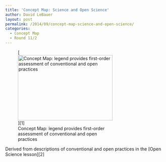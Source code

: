 ```yaml
---
title: 'Concept Map: Science and Open Science'
author: David LeBauer
layout: post
permalink: /2014/09/concept-map-science-and-open-science/
categories:
  - Concept Map
  - Round 11/2
---
```

<figure id="attachment_8804" style="width: 300px;" class="wp-caption alignnone">[<img class="size-medium wp-image-8804" alt="Concept Map: legend provides first-order assessment of conventional and open practices" src="http://teaching.software-carpentry.org/wp-content/uploads/2014/09/concept_map-e1410999486740-300x207.png" width="300" height="207" />][1]<figcaption class="wp-caption-text">Concept Map: legend provides first-order assessment of conventional and open practices</figcaption></figure> 
Derived from descriptions of conventional and open practices in the [Open Science lesson][2]

 [1]: http://teaching.software-carpentry.org/wp-content/uploads/2014/09/concept_map-e1410999486740.png
 [2]: http://software-carpentry.org/v5/novice/git/04-open.html